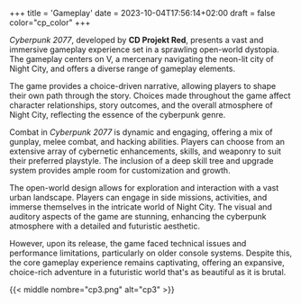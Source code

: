 +++
title = 'Gameplay'
date = 2023-10-04T17:56:14+02:00
draft = false
color="cp_color"
+++

*Cyberpunk 2077*, developed by **CD Projekt Red**, presents a vast and immersive gameplay experience set in a sprawling open-world dystopia. The gameplay centers on V, a mercenary navigating the neon-lit city of Night City, and offers a diverse range of gameplay elements.

The game provides a choice-driven narrative, allowing players to shape their own path through the story. Choices made throughout the game affect character relationships, story outcomes, and the overall atmosphere of Night City, reflecting the essence of the cyberpunk genre.

Combat in *Cyberpunk 2077* is dynamic and engaging, offering a mix of gunplay, melee combat, and hacking abilities. Players can choose from an extensive array of cybernetic enhancements, skills, and weaponry to suit their preferred playstyle. The inclusion of a deep skill tree and upgrade system provides ample room for customization and growth.

The open-world design allows for exploration and interaction with a vast urban landscape. Players can engage in side missions, activities, and immerse themselves in the intricate world of Night City. The visual and auditory aspects of the game are stunning, enhancing the cyberpunk atmosphere with a detailed and futuristic aesthetic.

However, upon its release, the game faced technical issues and performance limitations, particularly on older console systems. Despite this, the core gameplay experience remains captivating, offering an expansive, choice-rich adventure in a futuristic world that's as beautiful as it is brutal.

{{< middle nombre="cp3.png" alt="cp3" >}}